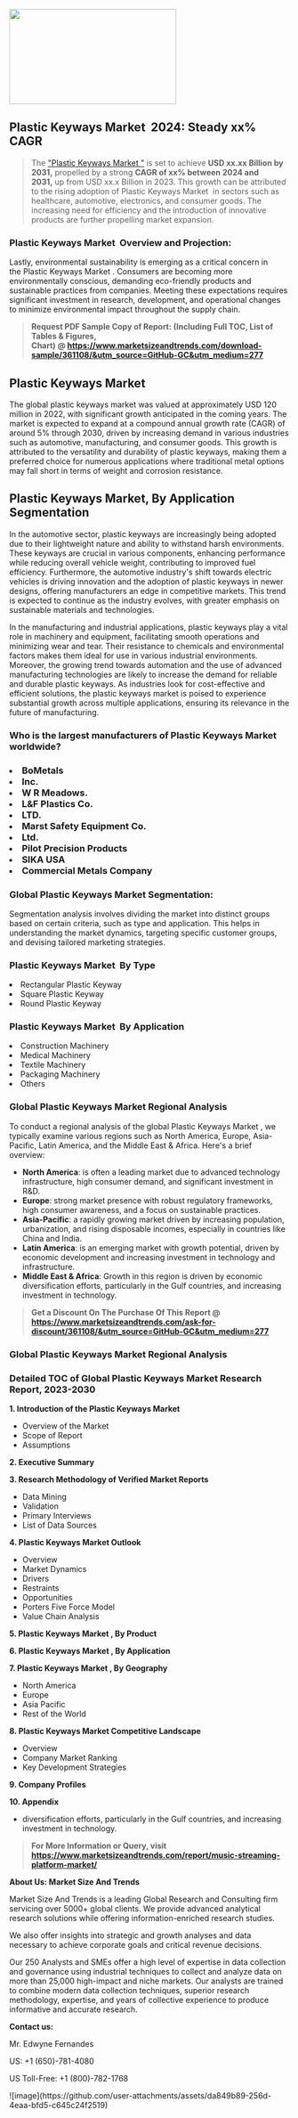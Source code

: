<p><img class="alignnone size-medium wp-image-20088" src="https://ffe5etoiles.com/wp-content/uploads/2024/12/MST1-300x171.png" alt="" width="300" height="171" /></p><h2 id="ember46" class="ember-view reader-text-block__heading-2">Plastic Keyways Market &nbsp;2024: Steady&nbsp;xx% CAGR</h2><blockquote id="ember47" class="ember-view reader-text-block__blockquote">The&nbsp;<a class="app-aware-link " href="https://www.marketsizeandtrends.com/download-sample/361108/&utm_source=GitHub-GC&utm_medium=277" target="_blank" data-test-app-aware-link="">"Plastic Keyways Market "</a>&nbsp;is set to achieve&nbsp;<strong>USD&nbsp;xx.xx&nbsp;Billion by 2031,</strong>&nbsp;propelled by a strong&nbsp;<strong>CAGR of&nbsp;xx% between 2024 and 2031,</strong>&nbsp;up from USD xx.x Billion in 2023. This growth can be attributed to the rising adoption of&nbsp;Plastic Keyways Market &nbsp;in sectors such as healthcare, automotive, electronics, and consumer goods. The increasing need for efficiency and the introduction of innovative products are further propelling market expansion.</blockquote><h3 id="ember48" class="ember-view reader-text-block__heading-3">Plastic Keyways Market &nbsp;Overview and Projection:</h3><p id="ember49" class="ember-view reader-text-block__paragraph">Lastly, environmental sustainability is emerging as a critical concern in the&nbsp;Plastic Keyways Market . Consumers are becoming more environmentally conscious, demanding eco-friendly products and sustainable practices from companies. Meeting these expectations requires significant investment in research, development, and operational changes to minimize environmental impact throughout the supply chain.</p><blockquote id="ember50" class="ember-view reader-text-block__blockquote"><strong>Request PDF Sample Copy of Report: (Including Full TOC, List of Tables &amp; Figures, Chart)&nbsp;@&nbsp;<strong><a href="https://www.marketsizeandtrends.com/download-sample/361108/&utm_source=GitHub-GC&utm_medium=277" target="_blank">https://www.marketsizeandtrends.com/download-sample/361108/&utm_source=GitHub-GC&utm_medium=277</a></strong></strong></blockquote><h3 class=""> <h2>Plastic Keyways Market</h2><p>The global plastic keyways market was valued at approximately USD 120 million in 2022, with significant growth anticipated in the coming years. The market is expected to expand at a compound annual growth rate (CAGR) of around 5% through 2030, driven by increasing demand in various industries such as automotive, manufacturing, and consumer goods. This growth is attributed to the versatility and durability of plastic keyways, making them a preferred choice for numerous applications where traditional metal options may fall short in terms of weight and corrosion resistance.</p><h2>Plastic Keyways Market, By Application Segmentation</h2><p>In the automotive sector, plastic keyways are increasingly being adopted due to their lightweight nature and ability to withstand harsh environments. These keyways are crucial in various components, enhancing performance while reducing overall vehicle weight, contributing to improved fuel efficiency. Furthermore, the automotive industry's shift towards electric vehicles is driving innovation and the adoption of plastic keyways in newer designs, offering manufacturers an edge in competitive markets. This trend is expected to continue as the industry evolves, with greater emphasis on sustainable materials and technologies.</p><p>In the manufacturing and industrial applications, plastic keyways play a vital role in machinery and equipment, facilitating smooth operations and minimizing wear and tear. Their resistance to chemicals and environmental factors makes them ideal for use in various industrial environments. Moreover, the growing trend towards automation and the use of advanced manufacturing technologies are likely to increase the demand for reliable and durable plastic keyways. As industries look for cost-effective and efficient solutions, the plastic keyways market is poised to experience substantial growth across multiple applications, ensuring its relevance in the future of manufacturing.</p></h3><h3 id="" class="">Who is the largest manufacturers of&nbsp;Plastic Keyways Market  worldwide?</h3><h3 class=""></Li><Li>BoMetals</Li><Li> Inc.</Li><Li> W R Meadows.</Li><Li> L&F Plastics Co.</Li><Li>LTD.</Li><Li> Marst Safety Equipment Co.</Li><Li> Ltd.</Li><Li> Pilot Precision Products</Li><Li> SIKA USA</Li><Li> Commercial Metals Company</h3><h3 id="ember53" class="ember-view reader-text-block__heading-3">Global&nbsp;Plastic Keyways Market  Segmentation:</h3><p id="ember54" class="ember-view reader-text-block__paragraph">Segmentation analysis involves dividing the market into distinct groups based on certain criteria, such as type and application. This helps in understanding the market dynamics, targeting specific customer groups, and devising tailored marketing strategies.</p><h3 id="" class="">Plastic Keyways Market &nbsp;By Type</h3><p></Li><Li>Rectangular Plastic Keyway</Li><Li> Square Plastic Keyway</Li><Li> Round Plastic Keyway</p><h3 id="" class="">Plastic Keyways Market &nbsp;By Application</h3><p class=""></Li><Li>Construction Machinery</Li><Li> Medical Machinery</Li><Li> Textile Machinery</Li><Li> Packaging Machinery</Li><Li> Others</p><h3 id="ember62" class="ember-view reader-text-block__heading-3">Global Plastic Keyways Market  Regional Analysis</h3><p id="ember63" class="ember-view reader-text-block__paragraph">To conduct a regional analysis of the global Plastic Keyways Market , we typically examine various regions such as North America, Europe, Asia-Pacific, Latin America, and the Middle East &amp; Africa. Here's a brief overview:</p><ul><li><strong>North America</strong>: is often a leading market due to advanced technology infrastructure, high consumer demand, and significant investment in R&amp;D.</li><li><strong>Europe</strong>: strong market presence with robust regulatory frameworks, high consumer awareness, and a focus on sustainable practices.</li><li><strong>Asia-Pacific</strong>: a rapidly growing market driven by increasing population, urbanization, and rising disposable incomes, especially in countries like China and India.</li><li><strong>Latin America</strong>: is an emerging market with growth potential, driven by economic development and increasing investment in technology and infrastructure.</li><li><strong>Middle East &amp; Africa</strong>: Growth in this region is driven by economic diversification efforts, particularly in the Gulf countries, and increasing investment in technology.</li></ul><blockquote id="ember61" class="ember-view reader-text-block__blockquote"><strong>Get a Discount On The Purchase Of This Report @ <strong><a href="https://html-cleaner.com/" target="">https://www.marketsizeandtrends.com/ask-for-discount/361108/&utm_source=GitHub-GC&utm_medium=277</a></strong></strong></blockquote><h3 id="ember62" class="ember-view reader-text-block__heading-3">Global Plastic Keyways Market  Regional Analysis</h3><h3 id="" class="">Detailed TOC of Global Plastic Keyways Market  Research Report, 2023-2030</h3><p id="" class=""><strong>1. Introduction of the Plastic Keyways Market </strong></p><ul><li>Overview of the Market</li><li>Scope of Report</li><li>Assumptions</li></ul><p id="" class=""><strong>2. Executive Summary</strong></p><p id="" class=""><strong>3. Research Methodology of Verified Market Reports</strong></p><ul><li>Data Mining</li><li>Validation</li><li>Primary Interviews</li><li>List of Data Sources</li></ul><p id="" class=""><strong>4. Plastic Keyways Market  Outlook</strong></p><ul><li>Overview</li><li>Market Dynamics</li><li>Drivers</li><li>Restraints</li><li>Opportunities</li><li>Porters Five Force Model</li><li>Value Chain Analysis</li></ul><p id="" class=""><strong>5. Plastic Keyways Market , By Product</strong></p><p id="" class=""><strong>6. Plastic Keyways Market , By Application</strong></p><p id="" class=""><strong>7. Plastic Keyways Market , By Geography</strong></p><ul><li>North America</li><li>Europe</li><li>Asia Pacific</li><li>Rest of the World</li></ul><p id="" class=""><strong>8. Plastic Keyways Market  Competitive Landscape</strong></p><ul><li>Overview</li><li>Company Market Ranking</li><li>Key Development Strategies</li></ul><p id="" class=""><strong>9. Company Profiles</strong></p><p id="" class=""><strong>10. Appendix</strong></p><ul><li>diversification efforts, particularly in the Gulf countries, and increasing investment in technology.</li></ul><blockquote id="ember65" class="ember-view reader-text-block__blockquote"><strong>For More Information or Query, visit <strong><strong><a href="https://html-cleaner.com/" target="">https://www.marketsizeandtrends.com/report/music-streaming-platform-market/</a></strong></strong></strong></blockquote><p id="" class=""><strong>About Us: Market Size And Trends</strong></p><p id="" class="">Market Size And Trends is a leading Global Research and Consulting firm servicing over 5000+ global clients. We provide advanced analytical research solutions while offering information-enriched research studies.</p><p id="" class="">We also offer insights into strategic and growth analyses and data necessary to achieve corporate goals and critical revenue decisions.</p><p id="" class="">Our 250 Analysts and SMEs offer a high level of expertise in data collection and governance using industrial techniques to collect and analyze data on more than 25,000 high-impact and niche markets. Our analysts are trained to combine modern data collection techniques, superior research methodology, expertise, and years of collective experience to produce informative and accurate research.</p><p id="" class=""><strong>Contact us:</strong></p><p id="" class="">Mr. Edwyne Fernandes</p><p id="" class="">US: +1 (650)-781-4080</p><p id="" class="">US Toll-Free: +1 (800)-782-1768</p>
![image](https://github.com/user-attachments/assets/da849b89-256d-4eaa-bfd5-c645c24f2519)
